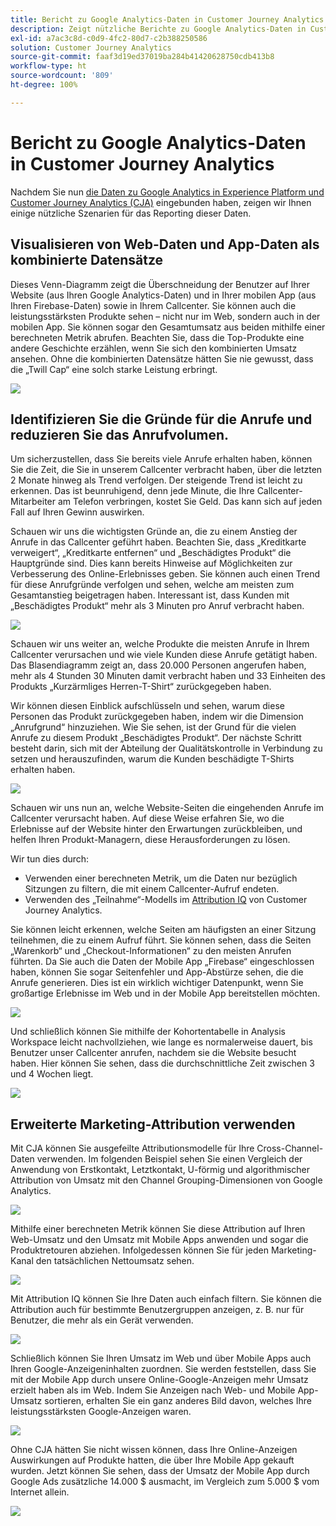 ```yaml
---
title: Bericht zu Google Analytics-Daten in Customer Journey Analytics
description: Zeigt nützliche Berichte zu Google Analytics-Daten in Customer Journey Analytics an
exl-id: a7ac3c8d-c0d9-4fc2-80d7-c2b388250586
solution: Customer Journey Analytics
source-git-commit: faaf3d19ed37019ba284b41420628750cdb413b8
workflow-type: ht
source-wordcount: '809'
ht-degree: 100%

---
```


# Bericht zu Google Analytics-Daten in Customer Journey Analytics

Nachdem Sie nun [die Daten zu Google Analytics in Experience Platform und Customer Journey Analytics (CJA)](/help/use-cases/ga-to-cja.md) eingebunden haben, zeigen wir Ihnen einige nützliche Szenarien für das Reporting dieser Daten.

## Visualisieren von Web-Daten und App-Daten als kombinierte Datensätze

Dieses Venn-Diagramm zeigt die Überschneidung der Benutzer auf Ihrer Website (aus Ihren Google Analytics-Daten) und in Ihrer mobilen App (aus Ihren Firebase-Daten) sowie in Ihrem Callcenter. Sie können auch die leistungsstärksten Produkte sehen – nicht nur im Web, sondern auch in der mobilen App. Sie können sogar den Gesamtumsatz aus beiden mithilfe einer berechneten Metrik abrufen. Beachten Sie, dass die Top-Produkte eine andere Geschichte erzählen, wenn Sie sich den kombinierten Umsatz ansehen. Ohne die kombinierten Datensätze hätten Sie nie gewusst, dass die „Twill Cap“ eine solch starke Leistung erbringt.

![](assets/combined-datasets.png)

## Identifizieren Sie die Gründe für die Anrufe und reduzieren Sie das Anrufvolumen.

Um sicherzustellen, dass Sie bereits viele Anrufe erhalten haben, können Sie die Zeit, die Sie in unserem Callcenter verbracht haben, über die letzten 2 Monate hinweg als Trend verfolgen. Der steigende Trend ist leicht zu erkennen. Das ist beunruhigend, denn jede Minute, die Ihre Callcenter-Mitarbeiter am Telefon verbringen, kostet Sie Geld. Das kann sich auf jeden Fall auf Ihren Gewinn auswirken.

Schauen wir uns die wichtigsten Gründe an, die zu einem Anstieg der Anrufe in das Callcenter geführt haben. Beachten Sie, dass „Kreditkarte verweigert“, „Kreditkarte entfernen“ und „Beschädigtes Produkt“ die Hauptgründe sind. Dies kann bereits Hinweise auf Möglichkeiten zur Verbesserung des Online-Erlebnisses geben. Sie können auch einen Trend für diese Anrufgründe verfolgen und sehen, welche am meisten zum Gesamtanstieg beigetragen haben. Interessant ist, dass Kunden mit „Beschädigtes Produkt“ mehr als 3 Minuten pro Anruf verbracht haben.

![](assets/call-volume.png)

Schauen wir uns weiter an, welche Produkte die meisten Anrufe in Ihrem Callcenter verursachen und wie viele Kunden diese Anrufe getätigt haben. Das Blasendiagramm zeigt an, dass 20.000 Personen angerufen haben, mehr als 4 Stunden 30 Minuten damit verbracht haben und 33 Einheiten des Produkts „Kurzärmliges Herren-T-Shirt“ zurückgegeben haben.

Wir können diesen Einblick aufschlüsseln und sehen, warum diese Personen das Produkt zurückgegeben haben, indem wir die Dimension „Anrufgrund“ hinzuziehen. Wie Sie sehen, ist der Grund für die vielen Anrufe zu diesem Produkt „Beschädigtes Produkt“. Der nächste Schritt besteht darin, sich mit der Abteilung der Qualitätskontrolle in Verbindung zu setzen und herauszufinden, warum die Kunden beschädigte T-Shirts erhalten haben.

![](assets/call-reason.png)

Schauen wir uns nun an, welche Website-Seiten die eingehenden Anrufe im Callcenter verursacht haben. Auf diese Weise erfahren Sie, wo die Erlebnisse auf der Website hinter den Erwartungen zurückbleiben, und helfen Ihren Produkt-Managern, diese Herausforderungen zu lösen.

Wir tun dies durch:

* Verwenden einer berechneten Metrik, um die Daten nur bezüglich Sitzungen zu filtern, die mit einem Callcenter-Aufruf endeten.
* Verwenden des „Teilnahme“-Modells im [Attribution IQ](https://experienceleague.adobe.com/docs/analytics-platform/using/cja-workspace/attribution/models.html?lang=de#cja-workspace) von Customer Journey Analytics.

Sie können leicht erkennen, welche Seiten am häufigsten an einer Sitzung teilnehmen, die zu einem Aufruf führt. Sie können sehen, dass die Seiten „Warenkorb“ und „Checkout-Informationen“ zu den meisten Anrufen führten. Da Sie auch die Daten der Mobile App „Firebase“ eingeschlossen haben, können Sie sogar Seitenfehler und App-Abstürze sehen, die die Anrufe generieren. Dies ist ein wirklich wichtiger Datenpunkt, wenn Sie großartige Erlebnisse im Web und in der Mobile App bereitstellen möchten.

![](assets/contributing-pages.png)

Und schließlich können Sie mithilfe der Kohortentabelle in Analysis Workspace leicht nachvollziehen, wie lange es normalerweise dauert, bis Benutzer unser Callcenter anrufen, nachdem sie die Website besucht haben. Hier können Sie sehen, dass die durchschnittliche Zeit zwischen 3 und 4 Wochen liegt.

![](assets/cohort.png)

## Erweiterte Marketing-Attribution verwenden

Mit CJA können Sie ausgefeilte Attributionsmodelle für Ihre Cross-Channel-Daten verwenden. Im folgenden Beispiel sehen Sie einen Vergleich der Anwendung von Erstkontakt, Letztkontakt, U-förmig und algorithmischer Attribution von Umsatz mit den Channel Grouping-Dimensionen von Google Analytics.

![](assets/mktg-attribution.png)

Mithilfe einer berechneten Metrik können Sie diese Attribution auf Ihren Web-Umsatz und den Umsatz mit Mobile Apps anwenden und sogar die Produktretouren abziehen. Infolgedessen können Sie für jeden Marketing-Kanal den tatsächlichen Nettoumsatz sehen.

![](assets/calc-metric.png)

Mit Attribution IQ können Sie Ihre Daten auch einfach filtern. Sie können die Attribution auch für bestimmte Benutzergruppen anzeigen, z. B. nur für Benutzer, die mehr als ein Gerät verwenden.

![](assets/filter.png)

Schließlich können Sie Ihren Umsatz im Web und über Mobile Apps auch Ihren Google-Anzeigeninhalten zuordnen. Sie werden feststellen, dass Sie mit der Mobile App durch unsere Online-Google-Anzeigen mehr Umsatz erzielt haben als im Web. Indem Sie Anzeigen nach Web- und Mobile App-Umsatz sortieren, erhalten Sie ein ganz anderes Bild davon, welches Ihre leistungsstärksten Google-Anzeigen waren.

![](assets/google-ad.png)

Ohne CJA hätten Sie nicht wissen können, dass Ihre Online-Anzeigen Auswirkungen auf Produkte hatten, die über Ihre Mobile App gekauft wurden. Jetzt können Sie sehen, dass der Umsatz der Mobile App durch Google Ads zusätzliche 14.000 $ ausmacht, im Vergleich zum 5.000 $ vom Internet allein.

![](assets/google-ad2.png)
